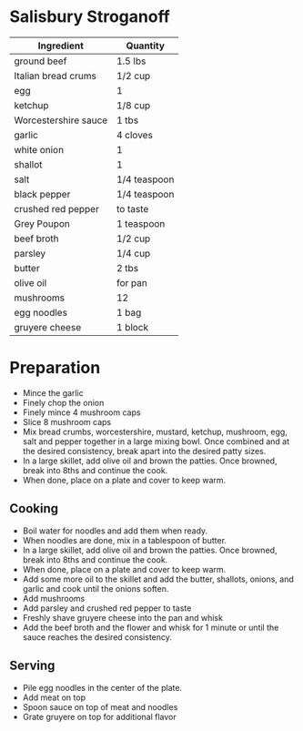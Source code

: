 # Salisbury Stroganoff

| Ingredient | Quantity |
| ------------- | ----------- |
| ground beef | 1.5 lbs |
| Italian bread crums | 1/2 cup |
| egg | 1 |
| ketchup | 1/8 cup |
| Worcestershire sauce | 1 tbs |
| garlic | 4 cloves |
| white onion | 1 |
| shallot | 1 |
| salt | 1/4 teaspoon |
| black pepper | 1/4 teaspoon |
| crushed red pepper | to taste |
| Grey Poupon | 1 teaspoon |
| beef broth | 1/2 cup | 
| parsley | 1/4 cup |
| butter | 2 tbs |
| olive oil | for pan |
| mushrooms | 12 |
| egg noodles | 1 bag |
| gruyere cheese | 1 block |

# Preparation

* Mince the garlic
* Finely chop the onion
* Finely mince 4 mushroom caps 
* Slice 8 mushroom caps
* Mix bread crumbs, worcestershire, mustard, ketchup, mushroom, egg, salt and pepper together in a large mixing bowl.  Once combined and at the desired consistency, break apart into the desired patty sizes.
* In a large skillet, add olive oil and brown the patties.  Once browned, break into 8ths and continue the cook.
* When done, place on a plate and cover to keep warm.

## Cooking

* Boil water for noodles and add them when ready.
* When noodles are done, mix in a tablespoon of butter.
* In a large skillet, add olive oil and brown the patties.  Once browned, break into 8ths and continue the cook.
* When done, place on a plate and cover to keep warm.
* Add some more oil to the skillet and add the butter, shallots, onions, and garlic and cook until the onions soften.
* Add mushrooms
* Add parsley and crushed red pepper to taste
* Freshly shave gruyere cheese into the pan and whisk 
* Add the beef broth and the flower and whisk for 1 minute or until the sauce reaches the desired consistency.

## Serving

* Pile egg noodles in the center of the plate. 
* Add meat on top
* Spoon sauce on top of meat and noodles
* Grate gruyere on top for additional flavor
